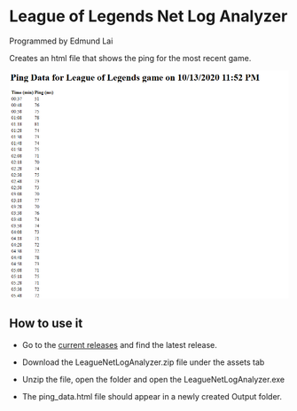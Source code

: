 League of Legends Net Log Analyzer
=================================

Programmed by Edmund Lai

Creates an html file that shows the ping for the most recent game.

![League Ping Data](/images/pingdata_html.PNG)

How to use it
---------------------------------

- Go to the [current releases](https://github.com/EdmundLai/LeagueNetLogAnalyzer/releases) and find the latest release.

- Download the LeagueNetLogAnalyzer.zip file under the assets tab

- Unzip the file, open the folder and open the LeagueNetLogAnalyzer.exe

- The ping_data.html file should appear in a newly created Output folder.
